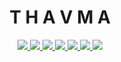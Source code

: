<h1 align='center'>T  H  A  V  M  A</h1>
<p align='center'>
  <a aria-label='Release version' href='https://github.com/t1v1/thavma/releases'>
    <img src='https://img.shields.io/github/v/release/t1v1/thavma?style=flat-square&labelColor=000000'>
  </a>
  <a aria-label='Website status' href='https://thavma.club'>
    <img src='https://img.shields.io/website?down_color=lightgrey&down_message=down&up_color=brightgreen&up_message=up&url=https%3A%2F%2Fthavma.club&style=flat-square&labelColor=000000'>
  </a>
  <a aria-label='Build status' href='https://github.com/t1v1/thavma/actions'>
    <img src='https://img.shields.io/github/workflow/status/t1v1/thavma/Build?style=flat-square&labelColor=000000'>
  </a>
  <a aria-label='Maintainability' href='https://codeclimate.com/github/t1v1/thavma'>
    <img src='https://img.shields.io/codeclimate/maintainability/t1v1/thavma?style=flat-square&labelColor=000000'>
  </a>
  <a aria-label='Integration tests' href='https://dashboard.cypress.io/projects/936nmz/runs'>
    <img src='https://img.shields.io/endpoint?url=https://dashboard.cypress.io/badge/simple/936nmz&style=flat-square&labelColor=000000'>
  </a>
  <a aria-label='Coverage status' href='https://codecov.io/gh/t1v1/thavma'>
    <img src='https://img.shields.io/codecov/c/gh/t1v1/thavma?style=flat-square&labelColor=000000'>
  </a>
  <a aria-label='Dependencies' href='https://libraries.io/github/t1v1/thavma'>
    <img src='https://img.shields.io/librariesio/github/t1v1/thavma?style=flat-square&labelColor=000000'>
  </a>
</p>
